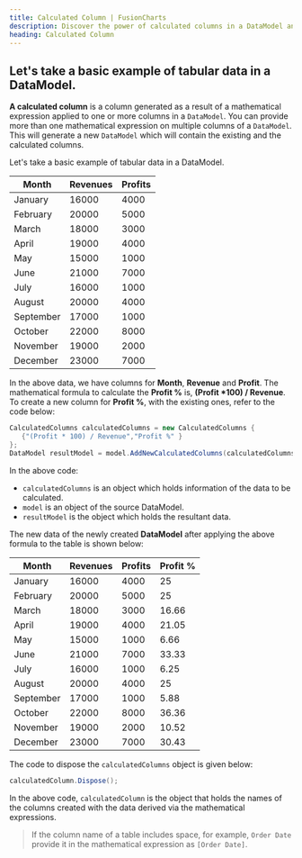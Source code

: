 ```yaml
---
title: Calculated Column | FusionCharts
description: Discover the power of calculated columns in a DataModel and expand your understanding of mathematical expressions. Dive into our article to learn more.
heading: Calculated Column
---
```


## Let's take a basic example of tabular data in a DataModel.

**A calculated column** is a column generated as a result of a mathematical expression applied to one or more columns in a `DataModel`. You can provide more than one mathematical expression on multiple columns of a `DataModel`. This will generate a new `DataModel` which will contain the existing and the calculated columns.

Let's take a basic example of tabular data in a DataModel.

| Month     | Revenues | Profits |
| --------- | -------- | ------- |
| January   | 16000    | 4000    |
| February  | 20000    | 5000    |
| March     | 18000    | 3000    |
| April     | 19000    | 4000    |
| May       | 15000    | 1000    |
| June      | 21000    | 7000    |
| July      | 16000    | 1000    |
| August    | 20000    | 4000    |
| September | 17000    | 1000    |
| October   | 22000    | 8000    |
| November  | 19000    | 2000    |
| December  | 23000    | 7000    |

In the above data, we have columns for **Month**, **Revenue** and **Profit**. The mathematical formula to calculate the **Profit %** is, **(Profit \*100) / Revenue**. To create a new column for **Profit %**, with the existing ones, refer to the code below:

```csharp
CalculatedColumns calculatedColumns = new CalculatedColumns {
   {"(Profit * 100) / Revenue","Profit %" }
};
DataModel resultModel = model.AddNewCalculatedColumns(calculatedColumns);
```

In the above code:

- `calculatedColumns` is an object which holds information of the data to be calculated.
- `model` is an object of the source DataModel.
- `resultModel` is the object which holds the resultant data.

The new data of the newly created **DataModel** after applying the above formula to the table is shown below:

| Month     | Revenues | Profits | Profit % |
| --------- | -------- | ------- | -------- |
| January   | 16000    | 4000    | 25       |
| February  | 20000    | 5000    | 25       |
| March     | 18000    | 3000    | 16.66    |
| April     | 19000    | 4000    | 21.05    |
| May       | 15000    | 1000    | 6.66     |
| June      | 21000    | 7000    | 33.33    |
| July      | 16000    | 1000    | 6.25     |
| August    | 20000    | 4000    | 25       |
| September | 17000    | 1000    | 5.88     |
| October   | 22000    | 8000    | 36.36    |
| November  | 19000    | 2000    | 10.52    |
| December  | 23000    | 7000    | 30.43    |

The code to dispose the `calculatedColumns` object is given below:

```csharp
calculatedColumn.Dispose();
```

In the above code, `calculatedColumn` is the object that holds the names of the columns created with the data derived via the mathematical expressions.

> If the column name of a table includes space, for example, `Order Date` provide it in the mathematical expression as `[Order Date]`.
